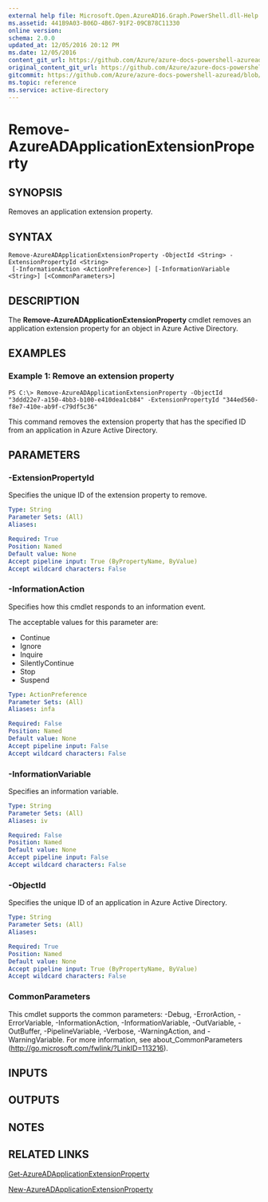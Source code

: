 ```yaml
---
external help file: Microsoft.Open.AzureAD16.Graph.PowerShell.dll-Help.xml
ms.assetid: 441B9A03-B06D-4B67-91F2-09CB78C11330
online version:
schema: 2.0.0
updated_at: 12/05/2016 20:12 PM
ms.date: 12/05/2016
content_git_url: https://github.com/Azure/azure-docs-powershell-azuread/blob/DuncanmaMSFT-patch-1/Azure%20AD%20Cmdlets/AzureAD/v2/Remove-AzureADApplicationExtensionProperty.md
original_content_git_url: https://github.com/Azure/azure-docs-powershell-azuread/blob/DuncanmaMSFT-patch-1/Azure%20AD%20Cmdlets/AzureAD/v2/Remove-AzureADApplicationExtensionProperty.md
gitcommit: https://github.com/Azure/azure-docs-powershell-azuread/blob/a3f4eb41072cf1506c8f82aa100e942b0830fc23
ms.topic: reference
ms.service: active-directory
---
```


# Remove-AzureADApplicationExtensionProperty

## SYNOPSIS
Removes an application extension property.

## SYNTAX

```
Remove-AzureADApplicationExtensionProperty -ObjectId <String> -ExtensionPropertyId <String>
 [-InformationAction <ActionPreference>] [-InformationVariable <String>] [<CommonParameters>]
```

## DESCRIPTION
The **Remove-AzureADApplicationExtensionProperty** cmdlet removes an application extension property for an object in Azure Active Directory.

## EXAMPLES

### Example 1: Remove an extension property
```
PS C:\> Remove-AzureADApplicationExtensionProperty -ObjectId "3ddd22e7-a150-4bb3-b100-e410dea1cb84" -ExtensionPropertyId "344ed560-f8e7-410e-ab9f-c79df5c36"
```

This command removes the extension property that has the specified ID from an application in Azure Active Directory.

## PARAMETERS

### -ExtensionPropertyId
Specifies the unique ID of the extension property to remove.

```yaml
Type: String
Parameter Sets: (All)
Aliases: 

Required: True
Position: Named
Default value: None
Accept pipeline input: True (ByPropertyName, ByValue)
Accept wildcard characters: False
```

### -InformationAction
Specifies how this cmdlet responds to an information event.

The acceptable values for this parameter are:

- Continue
- Ignore
- Inquire
- SilentlyContinue
- Stop
- Suspend

```yaml
Type: ActionPreference
Parameter Sets: (All)
Aliases: infa

Required: False
Position: Named
Default value: None
Accept pipeline input: False
Accept wildcard characters: False
```

### -InformationVariable
Specifies an information variable.

```yaml
Type: String
Parameter Sets: (All)
Aliases: iv

Required: False
Position: Named
Default value: None
Accept pipeline input: False
Accept wildcard characters: False
```

### -ObjectId
Specifies the unique ID of an application in Azure Active Directory.

```yaml
Type: String
Parameter Sets: (All)
Aliases: 

Required: True
Position: Named
Default value: None
Accept pipeline input: True (ByPropertyName, ByValue)
Accept wildcard characters: False
```

### CommonParameters
This cmdlet supports the common parameters: -Debug, -ErrorAction, -ErrorVariable, -InformationAction, -InformationVariable, -OutVariable, -OutBuffer, -PipelineVariable, -Verbose, -WarningAction, and -WarningVariable. For more information, see about_CommonParameters (http://go.microsoft.com/fwlink/?LinkID=113216).

## INPUTS

## OUTPUTS

## NOTES

## RELATED LINKS

[Get-AzureADApplicationExtensionProperty](./Get-AzureADApplicationExtensionProperty.md)

[New-AzureADApplicationExtensionProperty](./New-AzureADApplicationExtensionProperty.md)
